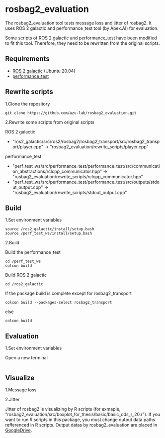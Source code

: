 # rosbag2_evaluation

The rosbag2_evaluation tool tests message loss and jitter of rosbag2.
It uses ROS 2 galactic and performance_test tool (by Apex.AI) for evaluation.

Some scripts of ROS 2 galactic and performance_test have been modified to fit this tool.
Therefore, they need to be rewritten from the original scripts.

## Requirements
- [ROS 2 galactic][1] (Ubuntu 20.04)
- [performance_test][2]

## Rewrite scripts
1.Clone the repository
```
git clone https://github.com/azu-lab/rosbag2_evaluation.git
```

2.Rewrite some scripts from original scripts

ROS 2 galactic
- "ros2_galactic/src/ros2/rosbag2/rosbag2_transport/src/rosbag2_transport/player.cpp" -> "rosbag2_evaluation/rewrite_scripts/player.cpp" 

performance_test
- "perf_test_ws/src/performance_test/performance_test/src/communication_abstractions/rclcpp_communicator.hpp" -> "rosbag2_evaluation/rewrite_scripts/rclcpp_communicator.hpp"
- "perf_test_ws/src/performance_test/performance_test/src/outputs/stdout_output.cpp" -> "rosbag2_evaluation/rewrite_scripts/stdout_output.cpp"

## Build
1.Set environment variables
```
source /ros2_galactic/install/setup.bash
source /perf_test_ws/install/setup.bash
```
2.Build

Build the performance_test
```
cd /perf_test_ws
colcon build
```

Build ROS 2 galactic
```
cd /ros2_galactic
```
If the package build is complete except for rosbag2_transport 
```
colcon build --packages-select rosbag2_transport
```
else
```
colcon build
```

## Evaluation
1.Set environment variables

Open a new terminal
```
```


## Visualize
1.Message loss

2.Jitter

Jitter of rosbag2 is visualizing by R scripts (for exmaple, "rosbag2_evaluation/src/boxplot_for_thesis/basic/basic_dds_r_20.r").
If you want to run R scripts in this package, you must change output data paths refferenced in R scripts.
Output datas by rosbag2_evaluation are placed in [GoogleDrive][3].

[1]:https://docs.ros.org/en/galactic/Installation/Ubuntu-Development-Setup.html
[2]:https://gitlab.com/ApexAI/performance_test
[3]:https://drive.google.com/file/d/1rf3QdKASaFHtoBIjgvooUg3sdyv96l7A/view?usp=sharing
